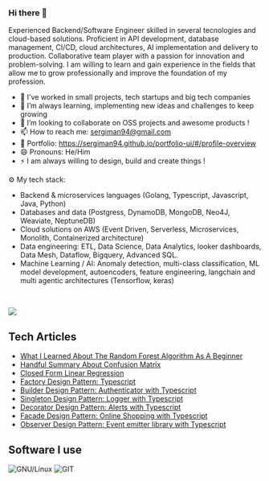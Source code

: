 ### Hi there 👋

Experienced Backend/Software Engineer skilled in several tecnologies and cloud-based solutions. Proficient in API development, database management, CI/CD, cloud architectures, AI implementation and delivery to production. Collaborative team player with a passion for innovation and problem-solving. I am willing to learn and gain experience in the fields that allow me to grow professionally and improve the foundation of my profession.

- 🔭 I've worked in small projects, tech startups and big tech companies
- 🌱 I’m always learning, implementing new ideas and challenges to keep growing
- 👯 I’m looking to collaborate on OSS projects and awesome products ! 
- 📫 How to reach me: sergiman94@gmail.com
- 📖 Portfolio: https://sergiman94.github.io/portfolio-ui/#/profile-overview
- 😄 Pronouns: He/Him
- ⚡ I am always willing to design, build and create things !

⚙️ My tech stack:
- Backend & microservices languages (Golang, Typescript, Javascript, Java, Python)
- Databases and data (Postgress, DynamoDB, MongoDB, Neo4J, Weaviate, NeptuneDB) 
- Cloud solutions on AWS (Event Driven, Serverless, Microservices, Monolith, Containerized architecture)
- Data engineering: ETL, Data Science, Data Analytics, looker dashboards, Data Mesh, Dataflow, Bigquery, Advanced SQL.
- Machine Learning / AI: Anomaly detection, multi-class classification, ML model development, autoencoders, feature engineering, langchain and multi agentic architectures (Tensorflow, keras) 

<br/>

[![](https://skillicons.dev/icons?i=aws,js,typescript,go,express,npm,postman,redis,jenkins,dynamodb,workers,md,linux,tensorflow,python,java,rust,vscode,bash,git,webpack,docker,postgres,graphql,firebase,github&perline=6)](https://skillicons.dev)

## Tech Articles

* [What I Learned About The Random Forest Algorithm As A Beginner](https://medium.com/@sergiman94/what-i-learned-about-the-random-forest-algorithm-as-a-beginner-3b22a0e2a26b)
* [Handful Summary About Confusion Matrix](https://medium.com/@sergiman94/handful-summary-about-confusion-matrix-179ff100a881)
* [Closed Form Linear Regression](https://medium.com/@sergiman94/closed-form-linear-regression-217d1bd0feaa)
* [Factory Design Pattern: Typescript](https://medium.com/@sergiman94/factory-design-pattern-typescript-f7b9da20393b)
* [Builder Design Pattern: Authenticator with Typescript](https://medium.com/@sergiman94/builder-design-pattern-authenticator-with-typescript-b2328fa972ff)
* [Singleton Design Pattern: Logger with Typescript](https://medium.com/@sergiman94/singleton-design-pattern-logger-with-typescript-bbf5e65714bd)
* [Decorator Design Pattern: Alerts with Typescript](https://medium.com/@sergiman94/decorator-design-pattern-alerts-with-typescript-81ddf8222f31)
* [Facade Design Pattern: Online Shopping with Typescript](https://medium.com/@sergiman94/facade-design-pattern-online-shopping-with-typescript-0c3ba6ec65b7)
* [Observer Design Pattern: Event emitter library with Typescript](https://medium.com/@sergiman94/observer-design-pattern-event-emitter-library-with-typescript-dc706b88272d7)

## Software I use

![GNU/Linux](https://img.shields.io/badge/GNU%2fLinux-404040.svg?style=for-the-badge&logo=linux&logoColor=white)
![GIT](https://img.shields.io/badge/GIT-C45E00.svg?style=for-the-badge&logo=git&logoColor=white)
